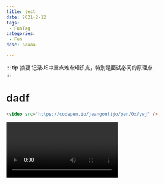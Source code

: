 ```yaml
---
title: test
date: 2021-2-12
tags:
 - FunTag
categories:
 - Fun
desc: aaaaa

---
```


::: tip 摘要
记录JS中重点难点知识点，特别是面试必问的原理点<br>
:::





# dadf



```Markdown
<video src="https://codepen.io/jeangontijo/pen/OxVywj" />
```

<video src="/Users/swtywang/Coding Life/IMG_1992.MOV"></video>